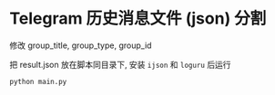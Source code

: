 # Telegram 历史消息文件 (json) 分割

修改 group_title, group_type, group_id

把 result.json 放在脚本同目录下, 安装 `ijson` 和 `loguru` 后运行

```bash
python main.py
```